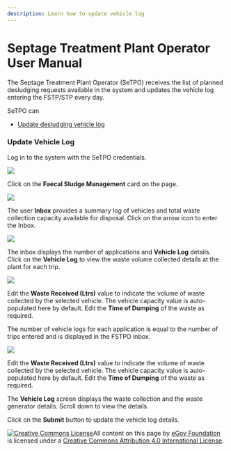 ```yaml
---
description: Learn how to update vehicle log
---
```


# Septage Treatment Plant Operator User Manual

The Septage Treatment Plant Operator (SeTPO) receives the list of planned desludging requests available in the system and updates the vehicle log entering the FSTP/STP every day.

SeTPO can

* [Update desludging vehicle log](septage-treatment-plant-operator-user-manual.md#update-vehicle-log)

### Update Vehicle Log

Log in to the system with the SeTPO credentials.

![](../../../../.gitbook/assets/da.png)

Click on the **Faecal Sludge Management** card on the page.

&#x20;![](../../../../.gitbook/assets/db.png)

The user **Inbox** provides a summary log of vehicles and total waste collection capacity available for disposal. Click on the arrow icon to enter the Inbox.

&#x20;![](../../../../.gitbook/assets/dc.png)

The inbox displays the number of applications and **Vehicle Log** details. Click on the **Vehicle Log** to view the waste volume collected details at the plant for each trip.

&#x20;![](../../../../.gitbook/assets/dd.png)

Edit the **Waste Received (Ltrs)** value to indicate the volume of waste collected by the selected vehicle. The vehicle capacity value is auto-populated here by default. Edit the **Time of Dumping** of the waste as required.&#x20;

The number of vehicle logs for each application is equal to the number of trips entered and is displayed in the FSTPO inbox.

&#x20;![](../../../../.gitbook/assets/de.png)

Edit the **Waste Received (Ltrs)** value to indicate the volume of waste collected by the selected vehicle. The vehicle capacity value is auto-populated here by default. Edit the **Time of Dumping** of the waste as required.

The **Vehicle Log** screen displays the waste collection and the waste generator details. Scroll down to view the details.

Click on the **Submit** button to update the vehicle log details.&#x20;

[![Creative Commons License](https://i.creativecommons.org/l/by/4.0/80x15.png)](http://creativecommons.org/licenses/by/4.0/)All content on this page by [eGov Foundation ](https://egov.org.in/)is licensed under a [Creative Commons Attribution 4.0 International License](http://creativecommons.org/licenses/by/4.0/).

